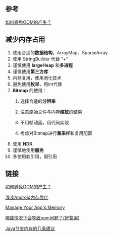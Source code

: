 ## 参考

[如何避免OOM的产生？](../记忆/如何避免OOM的产生？.md)

## 减少内存占用

1. 使用合适的**数据结构**，ArrayMap、SparseArray
2. 使用 StringBuilder 代替 "+"
3. 谨慎使用 **largeHeap** 和**多进程**
4. 谨慎使用**第三方库**
5. 内存复用，使用池化技术
6. 避免使用**枚举**，用int代替
7. **Bitmap** 的使用：
    1. 选择合适的**分辨率**
    
    2. 注意原始文件与内存**缩放**的结果
    3. 不用帧动画，用代码实现
    4. 考虑对Bitmap进行**重采样**和复用配置
8. 使用 **NDK**
9. 谨慎地使用**服务**
10. 多使用软引用，弱引用

## 链接
[如何避免OOM的产生？](https://coding.imooc.com/lesson/317.html#mid=22314)

[浅谈Android内存优化](https://juejin.im/post/6844903805931225101#heading-9)

[Manage Your App's Memory](https://developer.android.com/topic/performance/memory#Services)

[哪些情况下会导致oom问题？(好答案)](https://github.com/Moosphan/Android-Daily-Interview/issues/5)

[Java节省内存的几条建议](https://blog.csdn.net/numbibi/article/details/7492808)